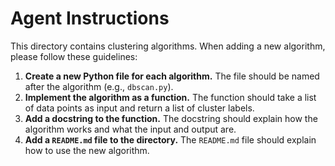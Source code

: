 # Agent Instructions

This directory contains clustering algorithms. When adding a new algorithm, please follow these guidelines:

1.  **Create a new Python file for each algorithm.** The file should be named after the algorithm (e.g., `dbscan.py`).
2.  **Implement the algorithm as a function.** The function should take a list of data points as input and return a list of cluster labels.
3.  **Add a docstring to the function.** The docstring should explain how the algorithm works and what the input and output are.
4.  **Add a `README.md` file to the directory.** The `README.md` file should explain how to use the new algorithm.
